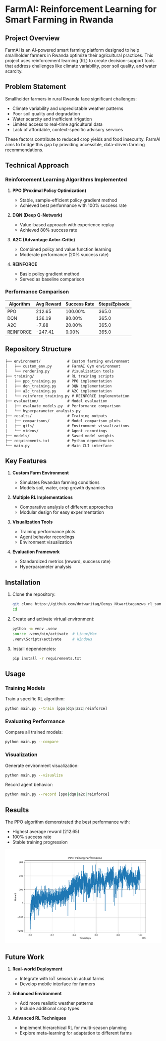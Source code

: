 # FarmAI: Reinforcement Learning for Smart Farming in Rwanda

## Project Overview

FarmAI is an AI-powered smart farming platform designed to help smallholder farmers in Rwanda optimize their agricultural practices. This project uses reinforcement learning (RL) to create decision-support tools that address challenges like climate variability, poor soil quality, and water scarcity.

## Problem Statement

Smallholder farmers in rural Rwanda face significant challenges:
- Climate variability and unpredictable weather patterns
- Poor soil quality and degradation
- Water scarcity and inefficient irrigation
- Limited access to real-time agricultural data
- Lack of affordable, context-specific advisory services

These factors contribute to reduced crop yields and food insecurity. FarmAI aims to bridge this gap by providing accessible, data-driven farming recommendations.

## Technical Approach

### Reinforcement Learning Algorithms Implemented

1. **PPO (Proximal Policy Optimization)**
   - Stable, sample-efficient policy gradient method
   - Achieved best performance with 100% success rate

2. **DQN (Deep Q-Network)**
   - Value-based approach with experience replay
   - Achieved 80% success rate

3. **A2C (Advantage Actor-Critic)**
   - Combined policy and value function learning
   - Moderate performance (20% success rate)

4. **REINFORCE**
   - Basic policy gradient method
   - Served as baseline comparison

### Performance Comparison

| Algorithm    | Avg Reward | Success Rate | Steps/Episode |
|--------------|------------|--------------|---------------|
| PPO          | 212.65     | 100.00%      | 365.0         |
| DQN          | 136.19     | 80.00%       | 365.0         |
| A2C          | -7.88      | 20.00%       | 365.0         |
| REINFORCE    | -247.41    | 0.00%        | 365.0         |

## Repository Structure

```
├── environment/            # Custom farming environment
│   ├── custom_env.py       # FarmAI Gym environment
│   └── rendering.py        # Visualization tools
├── training/               # RL training scripts
│   ├── ppo_training.py     # PPO implementation
│   ├── dqn_training.py     # DQN implementation
│   ├── a2c_training.py     # A2C implementation
│   └── reinforce_training.py # REINFORCE implementation
├── evaluation/             # Model evaluation
│   ├── evaluate_models.py  # Performance comparison
│   └── hyperparameter_analysis.py
├── results/                # Training outputs
│   ├── comparisons/        # Model comparison plots
│   ├── gifs/               # Environment visualizations
│   └── videos/             # Agent recordings
├── models/                 # Saved model weights
├── requirements.txt        # Python dependencies
└── main.py                 # Main CLI interface
```

## Key Features

1. **Custom Farm Environment**
   - Simulates Rwandan farming conditions
   - Models soil, water, crop growth dynamics

2. **Multiple RL Implementations**
   - Comparative analysis of different approaches
   - Modular design for easy experimentation

3. **Visualization Tools**
   - Training performance plots
   - Agent behavior recordings
   - Environment visualization

4. **Evaluation Framework**
   - Standardized metrics (reward, success rate)
   - Hyperparameter analysis

## Installation

1. Clone the repository:
   ```bash
   git clone https://github.com/dntwaritag/Denys_Ntwaritaganzwa_rl_summative.git
   cd 
   ```

2. Create and activate virtual environment:
   ```bash
   python -m venv .venv
   source .venv/bin/activate  # Linux/Mac
   .venv\Scripts\activate     # Windows
   ```

3. Install dependencies:
   ```bash
   pip install -r requirements.txt
   ```

## Usage

### Training Models

Train a specific RL algorithm:
```bash
python main.py --train [ppo|dqn|a2c|reinforce]
```

### Evaluating Performance

Compare all trained models:
```bash
python main.py --compare
```

### Visualization

Generate environment visualization:
```bash
python main.py --visualize
```

Record agent behavior:
```bash
python main.py --record [ppo|dqn|a2c|reinforce]
```

## Results

The PPO algorithm demonstrated the best performance with:
- Highest average reward (212.65)
- 100% success rate
- Stable training progression

![PPO Training Performance](results/ppo/ppo_training.png)

## Future Work

1. **Real-world Deployment**
   - Integrate with IoT sensors in actual farms
   - Develop mobile interface for farmers

2. **Enhanced Environment**
   - Add more realistic weather patterns
   - Include additional crop types

3. **Advanced RL Techniques**
   - Implement hierarchical RL for multi-season planning
   - Explore meta-learning for adaptation to different farms
